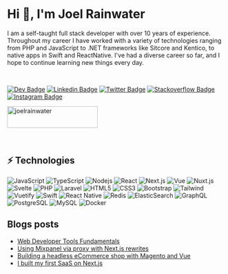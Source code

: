 # Hi 👋, I'm Joel Rainwater

I am a self-taught full stack developer with over 10 years of experience. Throughout my career I have worked with a variety of technologies ranging from PHP and JavaScript to .NET frameworks like Sitcore and Kentico, to native apps in Swift and ReactNative. I've had a diverse career so far, and I hope to continue learning new things every day.

<br />

[![Dev Badge](https://img.shields.io/badge/rain2o-0A0A0A?style=for-the-badge&logo=devdotto&logoColor=white&link=https://dev.to/rain2o/)](https://dev.to/rain2o)
[![Linkedin Badge](https://img.shields.io/badge/-joelrainwater-0077B5?style=for-the-badge&logo=Linkedin&logoColor=white&link=https://www.linkedin.com/in/joelrainwater/)](https://www.linkedin.com/in/joelrainwater/)
[![Twitter Badge](https://img.shields.io/badge/-Joel_Rain2o-1DA1F2?style=for-the-badge&logo=twitter&logoColor=white&link=https://twitter.com/Joel_Rain2o/)](https://twitter.com/Joel_Rain2o)
[![Stackoverflow Badge](https://img.shields.io/badge/-rain2o-ef8236?style=for-the-badge&logo=stackoverflow&logoColor=white&link=https://stackoverflow.com/users/3489599/rain2o)](https://stackoverflow.com/users/3489599/rain2o)
[![Instagram Badge](https://img.shields.io/badge/-rain2o-e95950?style=for-the-badge&logo=instagram&logoColor=white&link=https://instagram.com/rain2o/)](https://instagram.com/rain2o)

<p><a href="https://www.buymeacoffee.com/joelrainwater"> <img align="left" src="https://cdn.buymeacoffee.com/buttons/v2/default-yellow.png" height="50" width="210" alt="joelrainwater" /></a></p><br><br>

<br /><br />

## ⚡ Technologies

![JavaScript](https://img.shields.io/badge/JavaScript-F7DF1E?style=for-the-badge&logo=javascript&logoColor=black)
![TypeScript](https://img.shields.io/badge/TypeScript-007ACC?style=for-the-badge&logo=typescript&logoColor=white)
![Nodejs](https://img.shields.io/badge/Node.js-43853D?style=for-the-badge&logo=node.js&logoColor=white)
![React](https://img.shields.io/badge/React-20232A?style=for-the-badge&logo=react&logoColor=61DAFB)
![Next.js](https://img.shields.io/badge/Next.js-black?style=for-the-badge&logo=next.js&logoColor=white)
![Vue](https://img.shields.io/badge/Vue.js-35495E?style=for-the-badge&logo=vue.js&logoColor=4FC08D)
![Nuxt.js](https://img.shields.io/badge/Nuxt.js-002E3B?style=for-the-badge&logo=nuxt.js&logoColor=00DC82)
![Svelte](https://img.shields.io/badge/Svelte-4A4A55?style=for-the-badge&logo=svelte&logoColor=FF3E00)
![PHP](https://img.shields.io/badge/PHP-777BB4?style=for-the-badge&logo=php&logoColor=white)
![Laravel](https://img.shields.io/badge/Laravel-FF2D20?style=for-the-badge&logo=laravel&logoColor=white)
![HTML5](https://img.shields.io/badge/-HTML5-E34F26?style=for-the-badge&logo=html5&logoColor=white)
![CSS3](https://img.shields.io/badge/-CSS3-1572B6?style=for-the-badge&logo=css3)
![Bootstrap](https://img.shields.io/badge/-Bootstrap-563D7C?style=for-the-badge&logo=bootstrap&logoColor=white)
![Tailwind](https://img.shields.io/badge/Tailwind-38B2AC?style=for-the-badge&logo=tailwind-css&logoColor=white)
![Vuetify](https://img.shields.io/badge/Vuetify-white?style=for-the-badge&logo=vuetify&logoColor=1867c0)
![Swift](https://img.shields.io/badge/Swift-FA7343?style=for-the-badge&logo=swift&logoColor=white)
![React Native](https://img.shields.io/badge/React_Native-20232A?style=for-the-badge&logo=react&logoColor=61DAFB)
![Redis](https://img.shields.io/badge/redis-%23DD0031.svg?&style=for-the-badge&logo=redis&logoColor=white)
![ElasticSearch](https://img.shields.io/badge/Elastic_Search-005571?style=for-the-badge&logo=elasticsearch&logoColor=white)
![GraphQL](https://img.shields.io/badge/-GraphQL-E10098?style=for-the-badge&logo=graphql)
![PostgreSQL](https://img.shields.io/badge/PostgreSQL-316192?style=for-the-badge&logo=postgresql&logoColor=white)
![MySQL](https://img.shields.io/badge/MySQL-00000F?style=for-the-badge&logo=mysql&logoColor=white)
![Docker](https://img.shields.io/badge/-Docker-black?style=for-the-badge&logo=docker)


## Blogs posts
<!-- BLOG-POST-LIST:START -->
- [Web Developer Tools Fundamentals](https://dev.to/rain2o/web-developer-tools-fundamentals-56ih)
- [Using Mixpanel via proxy with Next.js rewrites](https://dev.to/rain2o/using-mixpanel-via-proxy-with-nextjs-rewrites-130e)
- [Building a headless eCommerce shop with Magento and Vue](https://dev.to/rain2o/building-a-headless-ecommerce-shop-with-magento-and-vue-g7)
- [I built my first SaaS on Next.js](https://dev.to/rain2o/i-built-my-first-saas-on-next-js-21o)
<!-- BLOG-POST-LIST:END -->
